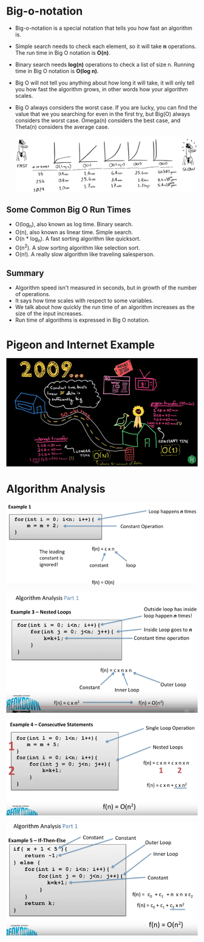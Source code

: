 # Big-o-notation

- Big-o-notation is a special notation that tells you how fast an algorithm is.

- Simple search needs to check each element, so it will take **n** operations. The run time in Big O notation is **O(n)**.

- Binary search needs **log(n)** operations to check a list of size n. Running time in Big O notation is **O(log n)**.

- Big O will not tell you anything about how long it will take, it will only tell you how fast the algorithm grows, in other words how your algorithm scales.

- Big O always considers the worst case. If you are lucky, you can find the value that we you searching for even in the first try, but Big(O) always considers the worst case. Omega(n) considers the best case, and Theta(n) considers the average case.

  ![big-o-notation](images/big-o-notation.png)

## Some Common Big O Run Times

- O(log<sub>n</sub>), also known as log time. Binary search.
- O(n), also known as linear time. Simple search.
- O(n * log<sub>n</sub>). A fast sorting algorithm like quicksort.
- O(n<sup>2</sup>). A slow sorting algorithm like selection sort.
- O(n!). A really slow algorithm like traveling salesperson.

## Summary

- Algorithm speed isn't measured in seconds, but in growth of the number of operations.
- It says how time scales with respect to some variables.
- We talk about how quickly the run time of an algorithm increases as the size of the input increases.
- Run time of algorithms is expressed in Big O notation.

# Pigeon and Internet Example

![pigeon-versus-internet](images/pigeon-versus-internet.png)

# Algorithm Analysis

![example-1](images/example1.png)

![example-2](images/example2.png)

![example-3](images/example3.png)

![example-4](images/example4.png)
